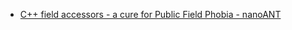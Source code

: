 - [C++ field accessors - a cure for Public Field Phobia - nanoANT](https://www.nanoant.com/c++/cpp-field-accessors-cure-for-public-field-fobia)
